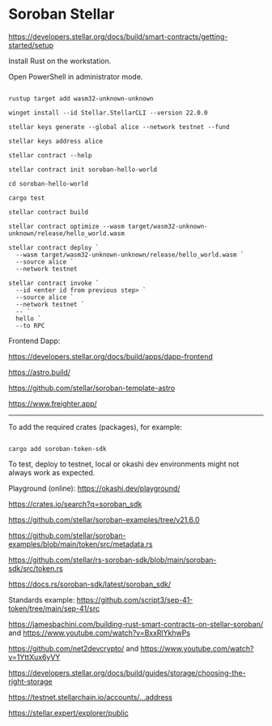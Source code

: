 # Soroban Stellar

https://developers.stellar.org/docs/build/smart-contracts/getting-started/setup

Install Rust on the workstation.

Open PowerShell in administrator mode.

```

rustup target add wasm32-unknown-unknown

winget install --id Stellar.StellarCLI --version 22.0.0

stellar keys generate --global alice --network testnet --fund

stellar keys address alice

stellar contract --help

stellar contract init soroban-hello-world

cd soroban-hello-world

cargo test

stellar contract build

stellar contract optimize --wasm target/wasm32-unknown-unknown/release/hello_world.wasm

stellar contract deploy `
  --wasm target/wasm32-unknown-unknown/release/hello_world.wasm `
  --source alice `
  --network testnet

stellar contract invoke `
  --id <enter id from previous step> `
  --source alice `
  --network testnet `
  -- `
  hello `
  --to RPC

```

Frontend Dapp:

https://developers.stellar.org/docs/build/apps/dapp-frontend

https://astro.build/

https://github.com/stellar/soroban-template-astro

https://www.freighter.app/

---

To add the required crates (packages), for example:

```

cargo add soroban-token-sdk

```

To test, deploy to testnet, local or okashi dev environments might not always work as expected.

Playground (online): https://okashi.dev/playground/

https://crates.io/search?q=soroban_sdk

https://github.com/stellar/soroban-examples/tree/v21.6.0

https://github.com/stellar/soroban-examples/blob/main/token/src/metadata.rs

https://github.com/stellar/rs-soroban-sdk/blob/main/soroban-sdk/src/token.rs

https://docs.rs/soroban-sdk/latest/soroban_sdk/

Standards example: https://github.com/script3/sep-41-token/tree/main/sep-41/src

https://jamesbachini.com/building-rust-smart-contracts-on-stellar-soroban/ and https://www.youtube.com/watch?v=BxxRlYkhwPs

https://github.com/net2devcrypto/ and https://www.youtube.com/watch?v=1YttXux6yVY

https://developers.stellar.org/docs/build/guides/storage/choosing-the-right-storage

https://testnet.stellarchain.io/accounts/...address

https://stellar.expert/explorer/public

